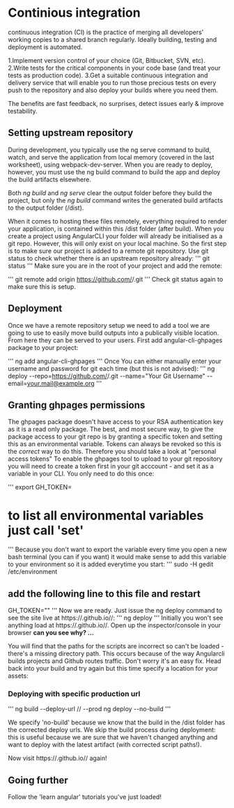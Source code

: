 # Continious integration
continuous integration (CI) is the practice of merging all developers' working copies to a shared branch regularly. Ideally building, testing and deployment is automated. 


1.Implement version control of your choice (Git, Bitbucket, SVN, etc).
2.Write tests for the critical components in your code base (and treat your tests as production code).
3.Get a suitable continuous integration and delivery service that will enable you to run those precious tests on every push to the repository and also deploy your builds where you need them.

The benefits are fast feedback, no surprises, detect issues early & improve testability. 


## Setting upstream repository

During development, you typically use the ng serve command to build, watch, and serve the application from local memory (covered in the last worksheet), using webpack-dev-server. When you are ready to deploy, however, you must use the ng build command to build the app and deploy the build artifacts elsewhere.

Both *ng build* and *ng serve* clear the output folder before they build the project, but only the *ng build* command writes the generated build artifacts to the output folder (/dist).

When it comes to hosting these files remotely, everything required to render your application, is contained within this /dist folder (after build). When you create a project using AngularCLI your folder will already be initialised as a git repo. However, this will only exist on your local machine. So the first step is to make sure our project is added to a remote git repository. Use git status to check whether there is an upstream repository already:
'''
git status
'''
 Make sure you are in the root of your project and add the remote: 

'''
git remote add origin https://github.com/<username>/<repositoryname>.git
'''
Check git status again to make sure this is setup. 

## Deployment

Once we have a remote repository setup we need to add a tool we are going to use to easily move build outputs into a publically visible location. From here they can be served to your users. First add angular-cli-ghpages package to your project:

'''
ng add angular-cli-ghpages
'''
Once 
You can either manually enter your username and password for git each time (but this is not advised):
'''
ng deploy --repo=https://github.com/<username>/<repositoryname>.git --name="Your Git Username" --email=your.mail@example.org
'''
## Granting ghpages permissions
The ghpages package doesn't have access to your RSA authentication key as it is a read only package. The best, and most secure way, to give the package access to your git repo is by granting a specific token and setting this as an environmental variable. Tokens can always be revoked so this is the *correct* way to do this. Therefore you should take a look at "personal access tokens" To enable the ghpages tool to upload to your git repository you will need to create a token first in your git acccount - and set it as a variable in your CLI. You only need to do this once:

'''
export GH_TOKEN=<TOKEN>
# to list all environmental variables just call 'set'
'''
Because you don't want to export the variable every time you open a new bash terminal (you can if you want) it would make sense to add this variable to your environment so it is added everytime you start:
'''
sudo -H gedit /etc/environment
## add the following line to this file and restart
GH_TOKEN="<TOKEN>"
'''
Now we are ready. Just issue the ng deploy command to see the site live at https://<username>.github.io/<repo>/:
'''
ng deploy
'''
Initially you won't see anything load at https://<username>.github.io/<repo>/. Open up the inspector/console in your browser **can you see why? ...**

You will find that the paths for the scripts are incorrect so can't be loaded - there's a missing directory path. This occurs because of the way Angularcli builds projects and Github routes traffic. Don't worry it's an easy fix. Head back into your build and try again but this time specify a location for your assets:

### Deploying with specific production url

'''
ng build --deploy-url /<repo>/ --prod
ng deploy --no-build
'''

We specify 'no-build' because we know that the build in the /dist folder has the corrected deploy urls. We skip the build process during deployment: this is useful because we are sure that we haven't changed anything and want to deploy with the latest artifact (with corrected script paths!).

Now visit https://<username>.github.io/<repo>/ again!

## Going further

Follow the 'learn angular' tutorials you've just loaded!
